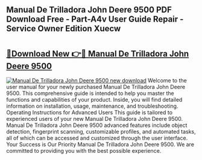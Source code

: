 ## Manual De Trilladora John Deere 9500 PDF Download Free - Part-A4v User Guide Repair - Service Owner Edition Xuecw

# <h2><a href="http://bc89589.oget.top/?id=Manual+De+Trilladora+John+Deere+9500">🔗Download New 👉🔴 Manual De Trilladora John Deere 9500</a></h2>

[![Manual De Trilladora John Deere 9500 new download](https://i.imgur.com/5g1atiW.png)](http://bc89589.oget.top/?id=Manual+De+Trilladora+John+Deere+9500)
Welcome to the user manual for your newly purchased Manual De Trilladora John Deere 9500. This comprehensive guide is intended to help you master the functions and capabilities of your product. Inside, you will find detailed information on installation, usage, maintenance, and troubleshooting. Operating Instructions for Advanced Users This guide is tailored to experienced users of your new Manual De Trilladora John Deere 9500. Manual De Trilladora John Deere 9500 advanced features include object detection, fingerprint scanning, customizable profiles, and automated tasks, all of which can be accessed and customized through the user interface. Your Success is Our Priority Manual De Trilladora John Deere 9500. We are committed to providing you with the best possible experience.
